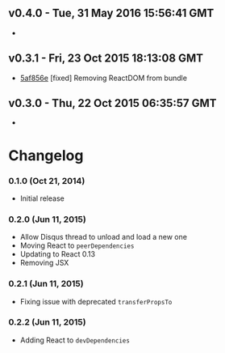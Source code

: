 v0.4.0 - Tue, 31 May 2016 15:56:41 GMT
--------------------------------------

- 


v0.3.1 - Fri, 23 Oct 2015 18:13:08 GMT
--------------------------------------

- [5af856e](../../commit/5af856e) [fixed] Removing ReactDOM from bundle


v0.3.0 - Thu, 22 Oct 2015 06:35:57 GMT
--------------------------------------

- 


# Changelog

### 0.1.0 (Oct 21, 2014)

- Initial release

### 0.2.0 (Jun 11, 2015)

- Allow Disqus thread to unload and load a new one
- Moving React to `peerDependencies`
- Updating to React 0.13
- Removing JSX

### 0.2.1 (Jun 11, 2015)

- Fixing issue with deprecated `transferPropsTo`

### 0.2.2 (Jun 11, 2015)

- Adding React to `devDependencies`
